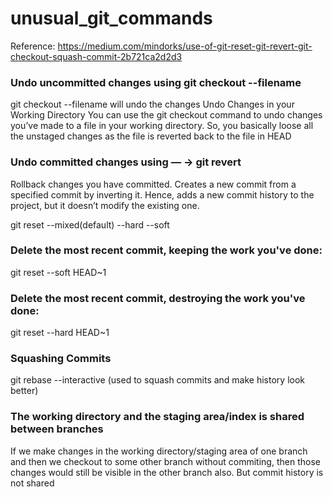 # unusual_git_commands

Reference: https://medium.com/mindorks/use-of-git-reset-git-revert-git-checkout-squash-commit-2b721ca2d2d3

### Undo uncommitted changes using git checkout --filename
  git checkout --filename will undo the changes 
  Undo Changes in your Working Directory
  You can use the git checkout command to undo changes you’ve made to a file in your working directory. So, you basically loose all the unstaged changes as the file is reverted     back to the file in HEAD
  
### Undo committed changes using — -> git revert <commitID>
  Rollback changes you have committed.
  Creates a new commit from a specified commit by inverting it. Hence, adds a new commit history to the project, but it doesn’t modify the existing one.
  
  git reset --mixed(default) --hard --soft 
### Delete the most recent commit, keeping the work you've done:
git reset --soft HEAD~1
  
### Delete the most recent commit, destroying the work you've done:
git reset --hard HEAD~1

### Squashing Commits
  git rebase --interactive (used to squash commits and make history look better)
  
  
### The working directory and the staging area/index is shared between branches
  If we make changes in the working directory/staging area of one branch and then we checkout to some other branch without commiting, then those changes would still be visible in the other branch also. But commit history is not shared 
  
